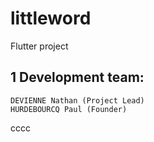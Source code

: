 # littleword
Flutter project

## 1 Development team:

    DEVIENNE Nathan (Project Lead)
    HURDEBOURCQ Paul (Founder)
cccc
